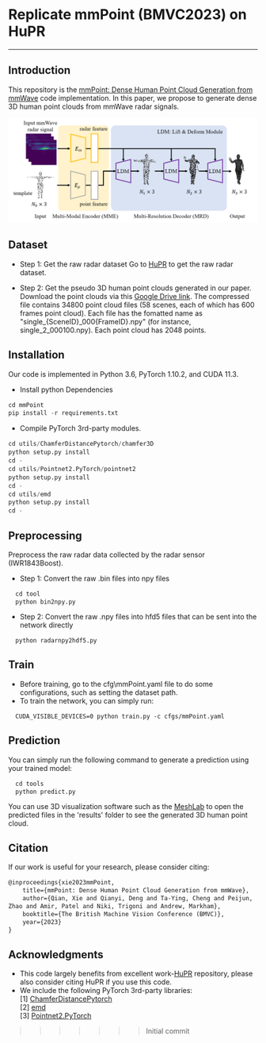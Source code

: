 # Replicate mmPoint (BMVC2023) on HuPR
----
## Introduction
This repository is the [mmPoint: Dense Human Point Cloud Generation from mmWave](https://papers.bmvc2023.org/0194.pdf) code implementation. In this paper, we propose to generate dense 3D human point clouds from mmWave radar signals.

![teaser](mmPoint-network.png)

## Dataset
- Step 1: Get the raw radar dataset
Go to [HuPR](https://github.com/robert80203/HuPR-A-Benchmark-for-Human-Pose-Estimation-Using-Millimeter-Wave-Radar) to get the raw radar dataset.

- Step 2: Get the pseudo 3D human point clouds generated in our paper.
Download the point clouds via this [Google Drive link](https://drive.google.com/file/d/19JDOpcPNShUUzIbZbfsseHp3GrW77B-n/view?usp=drive_link). The compressed file contains 34800 point cloud files (58 scenes, each of which has 600 frames point cloud). Each file has the fomatted name as "single\_\{SceneID\}_000\{FrameID\}.npy" (for instance, single\_2\_000100.npy). Each point cloud has 2048 points.

## Installation
Our code is implemented in Python 3.6, PyTorch 1.10.2, and CUDA 11.3.
- Install python Dependencies
```python
cd mmPoint
pip install -r requirements.txt
```

- Compile PyTorch 3rd-party modules.
```python
cd utils/ChamferDistancePytorch/chamfer3D
python setup.py install
cd -
cd utils/Pointnet2.PyTorch/pointnet2
python setup.py install
cd -
cd utils/emd
python setup.py install
cd -
```

## Preprocessing
Preprocess the raw radar data collected by the radar sensor (IWR1843Boost). 
- Step 1: Convert the raw .bin files into npy files
```
  cd tool
  python bin2npy.py
```

- Step 2: Convert the raw .npy files into hfd5 files that can be sent into the network directly
```
  python radarnpy2hdf5.py
```

## Train
- Before training, go to the cfg\\mmPoint.yaml file to do some configurations, such as setting the dataset path.
- To train the network, you can simply run:
```
  CUDA_VISIBLE_DEVICES=0 python train.py -c cfgs/mmPoint.yaml
```

## Prediction
You can simply run the following command to generate a prediction using your trained model:
```
  cd tools
  python predict.py
```
You can use 3D visualization software such as the [MeshLab](http://www.meshlab.net/) to open the predicted files in the 'results' folder to see the generated 3D human point cloud. 


## Citation
If our work is useful for your research, please consider citing:

```
@inproceedings{xie2023mmPoint,
	title={mmPoint: Dense Human Point Cloud Generation from mmWave},
	author={Qian, Xie and Qianyi, Deng and Ta-Ying, Cheng and Peijun, Zhao and Amir, Patel and Niki, Trigoni and Andrew, Markham},
	booktitle={The British Machine Vision Conference (BMVC)},
	year={2023}
}
```


## Acknowledgments
- This code largely benefits from excellent work-[HuPR](https://github.com/robert80203/HuPR-A-Benchmark-for-Human-Pose-Estimation-Using-Millimeter-Wave-Radar) repository, please also consider citing HuPR if you use this code.
- We include the following PyTorch 3rd-party libraries:  
[1] [ChamferDistancePytorch](https://github.com/ThibaultGROUEIX/ChamferDistancePytorch)  
[2] [emd](https://github.com/Colin97/MSN-Point-Cloud-Completion)  
[3] [Pointnet2.PyTorch](https://github.com/sshaoshuai/Pointnet2.PyTorch)  
>>>>>>> Initial commit

